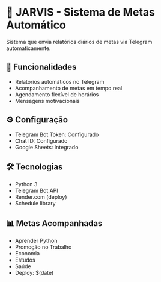 # 🤖 JARVIS - Sistema de Metas Automático

Sistema que envia relatórios diários de metas via Telegram automaticamente.

## 🚀 Funcionalidades
- Relatórios automáticos no Telegram
- Acompanhamento de metas em tempo real
- Agendamento flexível de horários
- Mensagens motivacionais

## ⚙️ Configuração
- Telegram Bot Token: Configurado
- Chat ID: Configurado  
- Google Sheets: Integrado

## 🛠️ Tecnologias
- Python 3
- Telegram Bot API
- Render.com (deploy)
- Schedule library

## 📊 Metas Acompanhadas
- Aprender Python
- Promoção no Trabalho  
- Economia
- Estudos
- Saúde
- Deploy: $(date)
